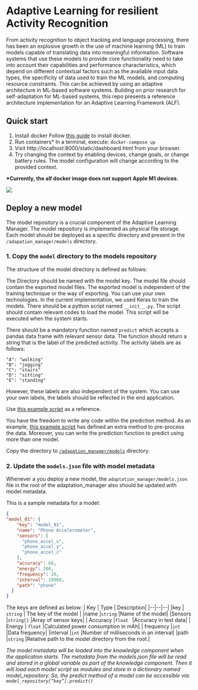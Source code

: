 
# Adaptive Learning for resilient Activity Recognition

From activity recognition to object tracking and language processing, there has been an explosive growth in the use of machine learning (ML) to train models capable of translating data into meaningful information. Software systems that use these models to provide core functionality need to take into account their capabilities and performance characteristics, which depend on different contextual factors such as the available input data types, the specificity of data used to train the ML models, and computing resource constraints. This can be achieved by using an adaptive architecture in ML-based software systems. Building on prior research for self-adaptation for ML-based systems, this repo presents a reference architecture implementation for an Adaptive Learning Framework (ALF). 

## Quick start

1. Install docker
Follow [this guide](https://docs.docker.com/get-docker/) to install docker.
2. Run containers* 
    In a terminal, execute: `docker-compose up`
3. Visit http://localhost:8000/static/dashboard.html from your browser.
4. Try changing the context by enabling devices, change goals, or change battery rules. The model configuration will change according to the provided context.

**\*Currently, the alf docker image does not support Apple M1 devices.**

**![](https://lh4.googleusercontent.com/iWctPg3bUjAo4aJqF2GJnGezpTzqjBMXRWKR3v_D0YEqC1SkE9HwGlaOqFwhBjLqngBogOEyC76xEKtbyYCTSRP-6CLNJFrUkAna-FnjT5wvIHUxMTn_irhWJmaBEMio6OjRIf4_)**

## Deploy a new model
The model repository is a crucial component of the Adaptive Learning Manager. The model repository is implemented as physical file storage. Each model should be deployed as a specific directory and present in the `/adapation_manager/models` directory. 

### 1. Copy the `model` directory to the models repository 

The structure of the model directory is defined as follows:

The Directory should be named with the model key. The model file should contain the exported model files. The exported model is independent of the training technique or the way of exporting. You can use your own technologies. In the current implementation, we used Keras to train the models. There should be a python script named `__init__.py`. The script should contain relevant codes to load the model. This script will be executed when the system starts.

There should be a mandatory function named `predict` which accepts a pandas data frame with relevant sensor data. The function should return a string that is the label of the predicted activity. The activity labels are as follows:
```
"A": "walking"
"B": "jogging"
"C": "stairs"
"D": "sitting"
"E": "standing"
```
However, these labels are also independent of the system. You can use your own labels, the labels should be reflected in the end application.

Use [this example script](https://github.com/jayasanka-sack/adaptive-learning-manager/blob/main/adapation_manager/models/phone/__init__.py) as a reference.

You have the freedom to write any code within the prediction method. As an example, [this example script](https://github.com/jayasanka-sack/adaptive-learning-manager/blob/main/adapation_manager/models/phone/__init__.py)  has defined an extra method to pre-process the data. Moreover, you can write the prediction function to predict using more than one model.

Copy the directory to [`/adapation_manager/models`](https://github.com/jayasanka-sack/adaptive-learning-manager/tree/main/adapation_manager/models) directory. 

### 2. Update the `models.json` file with model metadata

Whenever a you deploy a new model, the `adaptation_manager/models.json` file in the root of the adaptation_manager also should be updated with model metadata.

This is a sample metadata for a model:
```json
{
"model_01": {
    "key": "model_01",
    "name": "Phone Accelerometer",
    "sensors": [
      "phone_accel_x",
      "phone_accel_y",
      "phone_accel_z"
    ],
    "accuracy": 68,
    "energy": 200,
    "frequency": 20,
    "interval": 10000,
    "path": "phone"
  }
}  
```
The keys are defined as below:
| Key       | Type          |  Description| 
|--|--|--|
|key        | `string`      | The key of the model |
|name       |`string`       |Name of the model|
|Sensors    |`string[]`     |Array of sensor keys|
| Accuracy  |`float `       |Accuracy in test data|
| Energy    | `float`       |Calculated power consumption in mAh|
| frequency |`int`          |Data frequency|
|interval   |`int`          |Number of milliseconds in an interval|
|path       |`string`       |Relative path to the model directory from the root.|


_The model metadata will be loaded into the knowledge component when the application starts. The metadata from the models.json file will be read and stored in a global variable as part of the knowledge component. Then it will load each model script as modules and store in a dictionary named model_repository. So, the predict method of a model can be accessible via:
`model_repository[“key”].predict()`_

